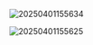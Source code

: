 ![20250401155634](https://github.com/user-attachments/assets/525c2db8-a603-47b7-9e44-b5e566cc1373)

![20250401155625](https://github.com/user-attachments/assets/b7ede56b-0861-4170-86d7-02807b402c93)
